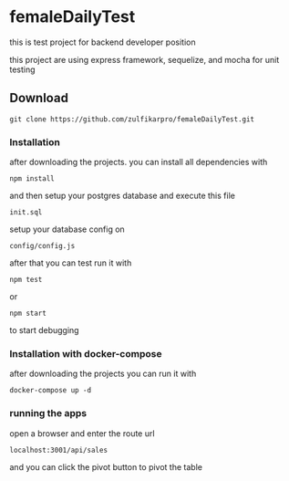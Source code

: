 # femaleDailyTest
this is test project for backend developer position

this project are using express framework, sequelize, and mocha for unit testing

## Download
    git clone https://github.com/zulfikarpro/femaleDailyTest.git
  
### Installation
after downloading the projects. you can install all dependencies with
    
    npm install
 
and then setup your postgres database and execute this file
    
    init.sql

setup your database config on
    
    config/config.js

after that you can test run it with
    
    npm test
   or
   
    npm start
to start debugging

### Installation with docker-compose
after downloading the projects you can run it with
  
    docker-compose up -d

### running the apps
open a browser and enter the route url
    
    
    localhost:3001/api/sales

and you can click the pivot button to pivot the table